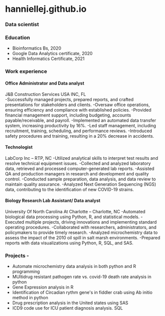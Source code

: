# hanniellej.github.io
### Data scientist
### Education
- Bioinformatics Bs, 2020
- Google Data Analytics certificate, 2020
- Health Informatics Certificate, 2021

### Work experience 
#### Office Administrator and Data analyst
J&B Construction Services USA INC, FL  
-Successfully managed projects, prepared reports, and crafted presentations for stakeholders and clients.
-Oversaw office operations, ensuring efficiency and compliance with established policies.
-Provided financial management support, including budgeting, accounts payable/receivable, and payroll.
-Implemented an automated data transfer system, increasing productivity by 16%.
-Led staff management, including recruitment, training, scheduling, and performance reviews.
-Introduced safety procedures and training, resulting in a 20% decrease in accidents.

#### Technologist
LabCorp Inc – RTP, NC
-Utilized analytical skills to interpret test results and resolve technical equipment issues.
-Collected and analyzed laboratory data, retrieved and processed computer-generated lab reports.
-Assisted QA and production managers in research and development and quality control.
-Conducted sample preparation, data analysis, and data review to maintain quality assurance.
-Analyzed Next Generation Sequencing (NGS) data, contributing to the identification of new COVID-19 strains.

#### Biology Research Lab Assistant/ Data analyst                                                          
University Of North Carolina At Charlotte – Charlotte, NC
-Automated biological data processing using Python, R, and statistical models.
-Executed multiple projects, driving innovations and implementing standard operating procedures.
-Collaborated with researchers, administrators, and policymakers to provide timely research.
-Analyzed microchemistry data to assess the impact of the 2010 oil spill in salt marsh environments.
-Prepared reports with data visualizations using Python, R, SQL, and SAS.


### Projects -
- Automate microchemistry data analysis in both python and R programming
- MUltidrug resistant pathogen rate vs. covid-19 death rate analysis in python
- Gene Expression analysis in R
- Identification of Circadian rythm gene's in fiddler crab using Ab initio method in python
- Drug prescription analysis in the United states using SAS
- ICD9 code use for ICU patient diagnosis analysis. SQL



